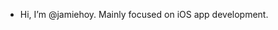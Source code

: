 - Hi, I’m @jamiehoy. Mainly focused on iOS app development. 

<!---
jamiehoy/jamiehoy is a ✨ special ✨ repository because its `README.md` (this file) appears on your GitHub profile.
You can click the Preview link to take a look at your changes.
--->
